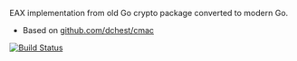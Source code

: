 EAX implementation from old Go crypto package converted to modern Go.

  * Based on [github.com/dchest/cmac](https://github.com/dchest/cmac)

[![Build Status](https://travis-ci.org/dex/eax.svg)](https://travis-ci.org/dex/eax)
